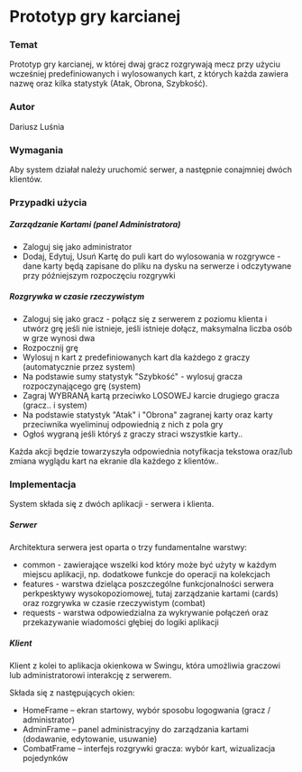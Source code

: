 # Prototyp gry karcianej

### Temat
Prototyp gry karcianej, w której dwaj gracz rozgrywają mecz przy użyciu wcześniej predefiniowanych i wylosowanych kart, z których każda zawiera nazwę oraz kilka statystyk (Atak, Obrona, Szybkość).

### Autor
Dariusz Luśnia

### Wymagania
Aby system działał należy uruchomić serwer, a następnie conajmniej dwóch klientów.

### Przypadki użycia

##### Zarządzanie Kartami (panel Administratora)
- Zaloguj się jako administrator
- Dodaj, Edytuj, Usuń Kartę do puli kart do wylosowania w rozgrywce - dane karty będą zapisane do pliku na dysku na serwerze i odczytywane przy późniejszym rozpoczęciu rozgrywki 

##### Rozgrywka w czasie rzeczywistym
- Zaloguj się jako gracz - połącz się z serwerem z poziomu klienta i utwórz grę jeśli nie istnieje, jeśli istnieje dołącz, maksymalna liczba osób w grze wynosi dwa 
- Rozpocznij grę
- Wylosuj n kart z predefiniowanych kart dla każdego z graczy (automatycznie przez system)
- Na podstawie sumy statystyk "Szybkość" - wylosuj gracza rozpoczynającego grę (system)
- Zagraj WYBRANĄ kartą przeciwko LOSOWEJ karcie drugiego gracza (gracz.. i system)
- Na podstawie statystyk "Atak" i "Obrona" zagranej karty oraz karty przeciwnika wyeliminuj odpowiednią z nich z pola gry
- Ogłoś wygraną jeśli któryś z graczy straci wszystkie karty..

Każda akcji będzie towarzyszyła odpowiednia notyfikacja tekstowa oraz/lub zmiana wyglądu kart na ekranie dla każdego z klientów..

### Implementacja

System składa się z dwóch aplikacji - serwera i klienta. 

##### Serwer

Architektura serwera jest oparta o trzy fundamentalne warstwy:
- common - zawierające wszelki kod który może być użyty w każdym miejscu aplikacji, np. dodatkowe funkcje do operacji na kolekcjach
- features - warstwa dzieląca poszczególne funkcjonalności serwera perkpesktywy wysokopoziomowej, tutaj zarządzanie kartami (cards) oraz rozgrywka w czasie rzeczywistym (combat)
- requests - warstwa odpowiedzialna za wykrywanie połączeń oraz przekazywanie wiadomości głębiej do logiki aplikacji

##### Klient

Klient z kolei to aplikacja okienkowa w Swingu, która umożliwia graczowi lub administratorowi interakcję z serwerem.

Składa się z następujących okien:

- HomeFrame – ekran startowy, wybór sposobu logogwania (gracz / administrator)
- AdminFrame – panel administracyjny do zarządzania kartami (dodawanie, edytowanie, usuwanie)
- CombatFrame – interfejs rozgrywki gracza: wybór kart, wizualizacja pojedynków

